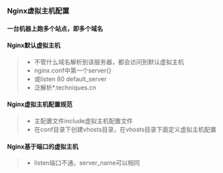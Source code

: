 ### Nginx虚拟主机配置

#### 一台机器上跑多个站点，即多个域名

#### Nginx默认虚拟主机

> * 不管什么域名解析到该服务器，都会访问到默认虚拟主机
> * nginx.conf中第一个server{}
> * 或listen 80 default_server
> * 泛解析*.techniques.cn

#### Nginx虚拟主机配置规范

> * 主配置文件include虚拟主机配置文件
> * 在conf目录下创建vhosts目录，在vhosts目录下面定义虚拟主机配置

#### Nginx基于端口的虚拟主机

> * listen端口不通，server_name可以相同